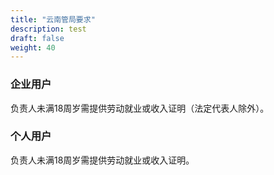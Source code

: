```yaml
---
title: "云南管局要求"
description: test
draft: false
weight: 40
---
```




### 企业用户

负责人未满18周岁需提供劳动就业或收入证明（法定代表人除外）。

### 个人用户

负责人未满18周岁需提供劳动就业或收入证明。

